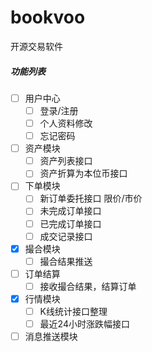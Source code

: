 # bookvoo
开源交易软件

##### 功能列表
  - [ ] 用户中心
    - [ ] 登录/注册
    - [ ] 个人资料修改
    - [ ] 忘记密码
    
  - [ ] 资产模块
    - [ ] 资产列表接口
    - [ ] 资产折算为本位币接口
    
  - [ ] 下单模块
    - [ ] 新订单委托接口 限价/市价
    - [ ] 未完成订单接口
    - [ ] 已完成订单接口
    - [ ] 成交记录接口

  - [x] 撮合模块
    - [ ] 撮合结果推送

  - [ ] 订单结算
    - [ ] 接收撮合结果，结算订单 
  
  - [x] 行情模块
    - [ ] K线统计接口整理
    - [ ] 最近24小时涨跌幅接口

  - [ ] 消息推送模块
